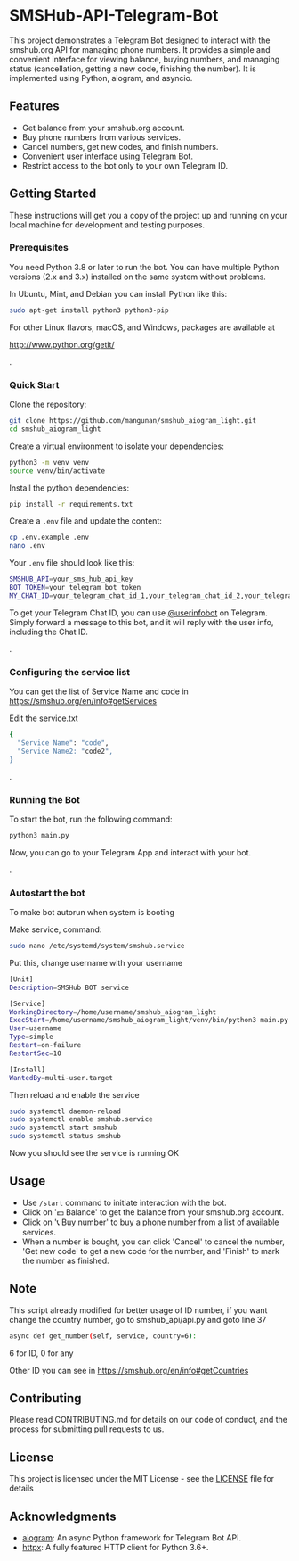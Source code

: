 # SMSHub-API-Telegram-Bot

This project demonstrates a Telegram Bot designed to interact with the smshub.org API for managing phone numbers. It provides a simple and convenient interface for viewing balance, buying numbers, and managing status (cancellation, getting a new code, finishing the number). It is implemented using Python, aiogram, and asyncio.

## Features

- Get balance from your smshub.org account.
- Buy phone numbers from various services.
- Cancel numbers, get new codes, and finish numbers.
- Convenient user interface using Telegram Bot.
- Restrict access to the bot only to your own Telegram ID.

## Getting Started

These instructions will get you a copy of the project up and running on your local machine for development and testing purposes.

### Prerequisites

You need Python 3.8 or later to run the bot. You can have multiple Python versions (2.x and 3.x) installed on the same system without problems.

In Ubuntu, Mint, and Debian you can install Python like this:

```bash
sudo apt-get install python3 python3-pip
```

For other Linux flavors, macOS, and Windows, packages are available at

http://www.python.org/getit/

.
### Quick Start

Clone the repository:

```bash
git clone https://github.com/mangunan/smshub_aiogram_light.git
cd smshub_aiogram_light
```

Create a virtual environment to isolate your dependencies:

```bash
python3 -m venv venv
source venv/bin/activate
```

Install the python dependencies:

```bash
pip install -r requirements.txt
```

Create a `.env` file and update the content:

```bash
cp .env.example .env
nano .env
```

Your `.env` file should look like this:

```bash
SMSHUB_API=your_sms_hub_api_key
BOT_TOKEN=your_telegram_bot_token
MY_CHAT_ID=your_telegram_chat_id_1,your_telegram_chat_id_2,your_telegram_chat_id_3
```


To get your Telegram Chat ID, you can use [@userinfobot](https://t.me/userinfobot) on Telegram. Simply forward a message to this bot, and it will reply with the user info, including the Chat ID.

.
### Configuring the service list

You can get the list of Service Name and code in https://smshub.org/en/info#getServices

Edit the service.txt

```bash
{
  "Service Name": "code",
  "Service Name2: "code2",
}
```

.
### Running the Bot

To start the bot, run the following command:

```bash
python3 main.py
```

Now, you can go to your Telegram App and interact with your bot.

.
### Autostart the bot

To make bot autorun when system is booting

Make service, command:

```bash
sudo nano /etc/systemd/system/smshub.service
```

Put this, change username with your username

```bash
[Unit]
Description=SMSHub BOT service

[Service]
WorkingDirectory=/home/username/smshub_aiogram_light
ExecStart=/home/username/smshub_aiogram_light/venv/bin/python3 main.py
User=username
Type=simple
Restart=on-failure
RestartSec=10

[Install]
WantedBy=multi-user.target
```


Then reload and enable the service

```bash
sudo systemctl daemon-reload
sudo systemctl enable smshub.service
sudo systemctl start smshub
sudo systemctl status smshub
```


Now you should see the service is running OK


## Usage

- Use `/start` command to initiate interaction with the bot.
- Click on '💵 Balance' to get the balance from your smshub.org account.
- Click on '📞 Buy number' to buy a phone number from a list of available services.
- When a number is bought, you can click 'Cancel' to cancel the number, 'Get new code' to get a new code for the number, and 'Finish' to mark the number as finished.

## Note

This script already modified for better usage of ID number, if you want change the country number, go to smshub_api/api.py and goto line 37

```bash
async def get_number(self, service, country=6):
```

6 for ID, 0 for any

Other ID you can see in https://smshub.org/en/info#getCountries

## Contributing

Please read CONTRIBUTING.md for details on our code of conduct, and the process for submitting pull requests to us.

## License

This project is licensed under the MIT License - see the [LICENSE](LICENSE) file for details

## Acknowledgments

- [aiogram](https://github.com/aiogram/aiogram): An async Python framework for Telegram Bot API.
- [httpx](https://github.com/encode/httpx): A fully featured HTTP client for Python 3.6+.
